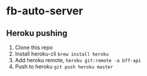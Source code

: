 # fb-auto-server

## Heroku pushing
1. Clone this repo
2. Install heroku-cli `brew install heroku`
3. Add heroku remote, `heroku git:remote -a bff-api`
4. Push to heroku `git push heroku master`
